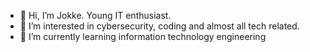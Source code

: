 - 👋 Hi, I’m Jokke. Young IT enthusiast.
- 👀 I’m interested in cybersecurity, coding and almost all tech related. 
- 🌱 I’m currently learning information technology engineering

<!---
jokkeiii/jokkeiii is a ✨ special ✨ repository because its `README.md` (this file) appears on your GitHub profile.
You can click the Preview link to take a look at your changes.
--->
